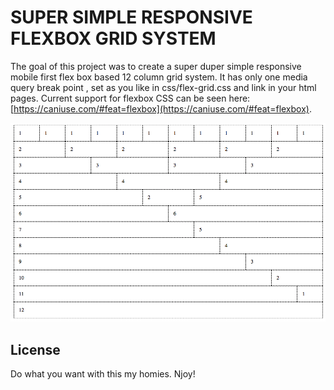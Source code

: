 # SUPER SIMPLE RESPONSIVE FLEXBOX GRID SYSTEM

The goal of this project was to create a super duper simple responsive mobile first flex box based 12 column grid system. It has only one media query break point , set as you like in css/flex-grid.css and link in your html pages. Current support for flexbox CSS can be seen here: [https://caniuse.com/#feat=flexbox](https://caniuse.com/#feat=flexbox).

<img src="grid-example.png" alt="grid example screenshot">

## License

Do what you want with this my homies. Njoy!